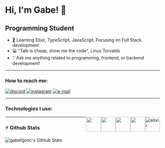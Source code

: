 # Hi, I'm Gabe! 👋

## Programming Student

- 🌱 Learning Elixir, TypeScript, JavaScript. Focusing on Full Stack development
- 💻 "Talk is cheap, show me the code", Linus Torvalds
- ❔ Ask me anything related to programming, frontend, or backend development!

---

### How to reach me:

 <a href="https://discord.gg/user/The%20GabeFGonc#3200" target="_blank"><img alt="discord" src="https://img.shields.io/badge/Discord-7289DA?style=for-the-badge&logo=discord&logoColor=white"/></a>
 <a href="https://instagram.com/gabefgonc" target="_blank"><img alt="instagram" src="https://img.shields.io/badge/Instagram-E4405F?style=for-the-badge&logo=instagram&logoColor=white"/></a>
 <a href="mailto:gabefgonc@gmail.com?subject=Contact @gabefgonc"><img alt="e-mail" src="https://img.shields.io/badge/Gmail-D14836?style=for-the-badge&logo=gmail&logoColor=white"/></a>

---

### Technologies I use:

<img style="float: right;" height="48px" alt="elixir" src="https://cdn.jsdelivr.net/gh/devicons/devicon/icons/elixir/elixir-original.svg" />
<img style="float: right;" height="48px alt="typescript" src="https://cdn.jsdelivr.net/gh/devicons/devicon/icons/typescript/typescript-original.svg" />
<img style="float: right;" height="48px alt="javsacript" src="https://cdn.jsdelivr.net/gh/devicons/devicon/icons/javascript/javascript-original.svg" />
<img style="float: right;" height="48px alt="vim" src="https://cdn.jsdelivr.net/gh/devicons/devicon/icons/vim/vim-original.svg" />
<img style="float: right;" height="48pxg alt="react" src="https://cdn.jsdelivr.net/gh/devicons/devicon/icons/react/react-original.svg" />
<img style="float: right;" height="48px src="https://cdn.jsdelivr.net/gh/devicons/devicon/icons/svelte/svelte-original.svg" />
          

---

### :zap: Github Stats

  <img align="left" alt="gabefgonc's GitHub Stats" src="https://github-readme-stats.vercel.app/api?username=gabefgonc&show_icons=true&count_private=true" />
